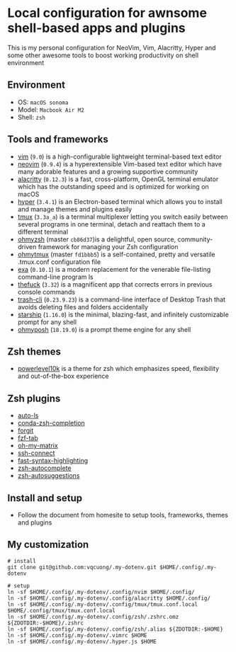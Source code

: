 # Local configuration for awnsome shell-based apps and plugins

This is my personal configuration for NeoVim, Vim, Alacritty, Hyper and some other awesome tools to boost working productivity on shell environment

## Environment

- OS: `macOS sonoma`
- Model: `Macbook Air M2`
- Shell: `zsh`

## Tools and frameworks

- [vim](https://www.vim.org/) (`9.0`) is a high-configurable lightweight terminal-based text editor
- [neovim](https://neovim.io/) (`0.9.4`) is a hyperextensible Vim-based text editor which have many adorable features and a growing supportive community
- [alacritty](https://alacritty.org/) (`0.12.3`) is a fast, cross-platform, OpenGL terminal emulator which has the outstanding speed and is optimized for working on macOS
- [hyper](https://hyper.is/) (`3.4.1`) is an Electron-based terminal which allows you to install and manage themes and plugins easily
- [tmux](https://github.com/tmux/tmux) (`3.3a_a`) is a terminal multiplexer letting you switch easily between several programs in one terminal, detach and reattach them to a different terminal
- [ohmyzsh](https://ohmyz.sh/) (master `cb86d37`)is a delightful, open source, community-driven framework for managing your Zsh configuration
- [ohmytmux](https://github.com/gpakosz/.tmux) (master `fd1bbb5`) is a self-contained, pretty and versatile .tmux.conf configuration file
- [exa](https://the.exa.website/) (`0.10.1`) is a modern replacement for the venerable file-listing command-line program ls
- [thefuck](https://github.com/nvbn/thefuck) (`3.32`) is a magnificent app that corrects errors in previous console commands
- [trash-cli](https://github.com/andreafrancia/trash-cli) (`0.23.9.23`) is a command-line interface of Desktop Trash that avoids deleting files and folders accidentally
- [starship](https://starship.rs/) (`1.16.0`) is the minimal, blazing-fast, and infinitely customizable prompt for any shell
- [ohmyposh](https://ohmyposh.dev/) (`18.19.0`) is a prompt theme engine for any shell

## Zsh themes
- [powerlevel10k](https://github.com/romkatv/powerlevel10k) is a theme for zsh which emphasizes speed, flexibility and out-of-the-box experience

## Zsh plugins
- [auto-ls](https://github.com/vqcuong/auto-ls)
- [conda-zsh-completion](https://github.com/conda-incubator/conda-zsh-completion)
- [forgit](https://github.com/wfxr/forgit)
- [fzf-tab](https://github.com/Aloxaf/fzf-tab)
- [oh-my-matrix](https://github.com/amstrad/oh-my-matrix)
- [ssh-connect](https://github.com/gko/ssh-connect)
- [fast-syntax-highlighting](https://github.com/zdharma-continuum/fast-syntax-highlighting)
- [zsh-autocomplete](https://github.com/marlonrichert/zsh-autocomplete)
- [zsh-autosuggestions](https://github.com/zsh-users/zsh-autosuggestions)

## Install and setup
- Follow the document from homesite to setup tools, frameworks, themes and plugins
## My customization

```
# install
git clone git@github.com:vqcuong/.my-dotenv.git $HOME/.config/.my-dotenv

# setup
ln -sf $HOME/.config/.my-dotenv/.config/nvim $HOME/.config/
ln -sf $HOME/.config/.my-dotenv/.config/alacritty $HOME/.config/
ln -sf $HOME/.config/.my-dotenv/.config/tmux/tmux.conf.local $HOME/.config/tmux/tmux.conf.local
ln -sf $HOME/.config/.my-dotenv/.config/zsh/.zshrc.omz ${ZDOTDIR:-$HOME}/.zshrc
ln -sf $HOME/.config/.my-dotenv/.config/zsh/.alias ${ZDOTDIR:-$HOME} 
ln -sf $HOME/.config/.my-dotenv/.vimrc $HOME
ln -sf $HOME/.config/.my-dotenv/.hyper.js $HOME
```
